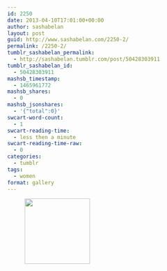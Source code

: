 ```yaml
---
id: 2250
date: 2013-04-10T17:01:00+00:00
author: sashabelan
layout: post
guid: http://www.sashabelan.com/2250-2/
permalink: /2250-2/
tumblr_sashabelan_permalink:
  - http://sashabelan.tumblr.com/post/50428303911
tumblr_sashabelan_id:
  - 50428303911
mashsb_timestamp:
  - 1465961772
mashsb_shares:
  - 0
mashsb_jsonshares:
  - '{"total":0}'
swcart-word-count:
  - 1
swcart-reading-time:
  - less then a minute
swcart-reading-time-raw:
  - 0
categories:
  - tumblr
tags:
  - women
format: gallery
---
```

<div id='gallery-296' class='gallery galleryid-2250 gallery-columns-3 gallery-size-thumbnail'>
  <figure class='gallery-item'> 
  
  <div class='gallery-icon portrait'>
    <a href='http://www.sashabelan.ru/2250-2/attachment/2251/'><img width="150" height="150" src="http://www.sashabelan.ru/wp-content/uploads/2013/04/tumblr_mmssn6ZABi1qarj97o1_1280-150x150.jpg" class="attachment-thumbnail size-thumbnail" alt="" /></a>
  </div></figure>
</div>